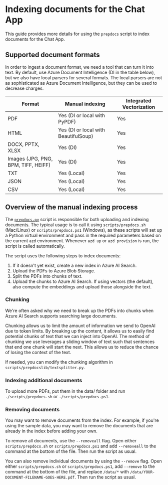 # Indexing documents for the Chat App

This guide provides more details for using the `prepdocs` script to index documents for the Chat App.

## Supported document formats

In order to ingest a document format, we need a tool that can turn it into text. By default, use Azure Document Intelligence (DI in the table below), but we also have local parsers for several formats. The local parsers are not as sophisticated as Azure Document Intelligence, but they can be used to decrease charges.

| Format | Manual indexing                      | Integrated Vectorization |
| ------ | ------------------------------------ | ------------------------ |
| PDF    | Yes (DI or local with PyPDF)         | Yes                      |
| HTML   | Yes (DI or local with BeautifulSoup) | Yes                      |
| DOCX, PPTX, XLSX   | Yes (DI)                             | Yes                      |
| Images (JPG, PNG, BPM, TIFF, HEIFF)| Yes (DI) | Yes                      |
| TXT    | Yes (Local)                          | Yes                      |
| JSON   | Yes (Local)                          | Yes                      |
| CSV    | Yes (Local)                          | Yes                      |


## Overview of the manual indexing process

The [`prepdocs.py`](../app/backend/prepdocs.py) script is responsible for both uploading and indexing documents. The typical usage is to call it using `scripts/prepdocs.sh` (Mac/Linux) or `scripts/prepdocs.ps1` (Windows), as these scripts will set up a Python virtual environment and pass in the required parameters based on the current `azd` environment. Whenever `azd up` or `azd provision` is run, the script is called automatically.


The script uses the following steps to index documents:

1. If it doesn't yet exist, create a new index in Azure AI Search.
2. Upload the PDFs to Azure Blob Storage.
3. Split the PDFs into chunks of text.
4. Upload the chunks to Azure AI Search. If using vectors (the default), also compute the embeddings and upload those alongside the text.

### Chunking

We're often asked why we need to break up the PDFs into chunks when Azure AI Search supports searching large documents.

Chunking allows us to limit the amount of information we send to OpenAI due to token limits. By breaking up the content, it allows us to easily find potential chunks of text that we can inject into OpenAI. The method of chunking we use leverages a sliding window of text such that sentences that end one chunk will start the next. This allows us to reduce the chance of losing the context of the text.

If needed, you can modify the chunking algorithm in `scripts/prepdocslib/textsplitter.py`.

### Indexing additional documents

To upload more PDFs, put them in the data/ folder and run `./scripts/prepdocs.sh` or `./scripts/prepdocs.ps1`.

### Removing documents

You may want to remove documents from the index. For example, if you're using the sample data, you may want to remove the documents that are already in the index before adding your own.

To remove all documents, use the `--removeall` flag. Open either `scripts/prepdocs.sh` or `scripts/prepdocs.ps1` and add `--removeall` to the command at the bottom of the file. Then run the script as usual.

You can also remove individual documents by using the `--remove` flag. Open either `scripts/prepdocs.sh` or `scripts/prepdocs.ps1`, add `--remove` to the command at the bottom of the file, and replace `/data/*` with `/data/YOUR-DOCUMENT-FILENAME-GOES-HERE.pdf`. Then run the script as usual.

